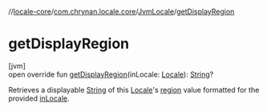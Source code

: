 //[locale-core](../../../index.md)/[com.chrynan.locale.core](../index.md)/[JvmLocale](index.md)/[getDisplayRegion](get-display-region.md)

# getDisplayRegion

[jvm]\
open override fun [getDisplayRegion](get-display-region.md)(inLocale: [Locale](../-locale/index.md#-1762194833%2FExtensions%2F-1283056228)): [String](https://kotlinlang.org/api/latest/jvm/stdlib/kotlin/-string/index.html)?

Retrieves a displayable [String](https://kotlinlang.org/api/latest/jvm/stdlib/kotlin/-string/index.html) of this [Locale](../-locale/index.md#-1762194833%2FExtensions%2F-1283056228)'s [region](region.md) value formatted for the provided [inLocale](get-display-region.md).
